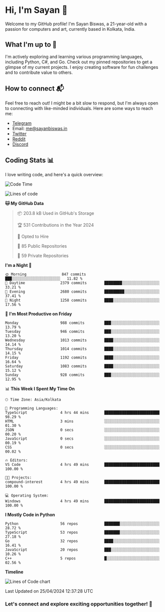 # Hi, I'm Sayan 👋

Welcome to my GitHub profile! I'm Sayan Biswas, a 21-year-old with a passion for computers and art, currently based in Kolkata, India.

## What I'm up to 🚀

I'm actively exploring and learning various programming languages, including Python, C#, and Go. Check out my pinned repositories to get a glimpse of my current projects. I enjoy creating software for fun challenges and to contribute value to others.

## How to connect 📬

Feel free to reach out! I might be a bit slow to respond, but I'm always open to connecting with like-minded individuals. Here are some ways to reach me:

- [Telegram](https://t.me/dank_as_fuck)
- Email: [me@sayanbiswas.in](mailto:me@sayanbiswas.in)
- [Twitter](https://twitter.com/TheDankDel)
- [Reddit](https://www.reddit.com/user/dank_as_fuck_/)
- [Discord](https://discordapp.com/users/506536929152466945)

## Coding Stats 📊

I love writing code, and here's a quick overview:

<!--START_SECTION:waka-->
![Code Time](http://img.shields.io/badge/Code%20Time-1%2C592%20hrs%2054%20mins-blue)

![Lines of code](https://img.shields.io/badge/From%20Hello%20World%20I%27ve%20Written-5.7%20million%20lines%20of%20code-blue)

**🐱 My GitHub Data** 

> 📦 203.8 kB Used in GitHub's Storage 
 > 
> 🏆 531 Contributions in the Year 2024
 > 
> 💼 Opted to Hire
 > 
> 📜 85 Public Repositories 
 > 
> 🔑 59 Private Repositories 
 > 
**I'm a Night 🦉** 

```text
🌞 Morning                847 commits         ███░░░░░░░░░░░░░░░░░░░░░░   11.82 % 
🌆 Daytime                2379 commits        ████████░░░░░░░░░░░░░░░░░   33.21 % 
🌃 Evening                2680 commits        █████████░░░░░░░░░░░░░░░░   37.41 % 
🌙 Night                  1258 commits        ████░░░░░░░░░░░░░░░░░░░░░   17.56 % 
```
📅 **I'm Most Productive on Friday** 

```text
Monday                   988 commits         ███░░░░░░░░░░░░░░░░░░░░░░   13.79 % 
Tuesday                  946 commits         ███░░░░░░░░░░░░░░░░░░░░░░   13.20 % 
Wednesday                1013 commits        ████░░░░░░░░░░░░░░░░░░░░░   14.14 % 
Thursday                 1014 commits        ████░░░░░░░░░░░░░░░░░░░░░   14.15 % 
Friday                   1192 commits        ████░░░░░░░░░░░░░░░░░░░░░   16.64 % 
Saturday                 1083 commits        ████░░░░░░░░░░░░░░░░░░░░░   15.12 % 
Sunday                   928 commits         ███░░░░░░░░░░░░░░░░░░░░░░   12.95 % 
```


📊 **This Week I Spent My Time On** 

```text
🕑︎ Time Zone: Asia/Kolkata

💬 Programming Languages: 
TypeScript               4 hrs 44 mins       █████████████████████████   98.29 % 
HTML                     3 mins              ░░░░░░░░░░░░░░░░░░░░░░░░░   01.30 % 
JSON                     0 secs              ░░░░░░░░░░░░░░░░░░░░░░░░░   00.20 % 
JavaScript               0 secs              ░░░░░░░░░░░░░░░░░░░░░░░░░   00.19 % 
CSS                      0 secs              ░░░░░░░░░░░░░░░░░░░░░░░░░   00.02 % 

🔥 Editors: 
VS Code                  4 hrs 49 mins       █████████████████████████   100.00 % 

🐱‍💻 Projects: 
compound-interest        4 hrs 49 mins       █████████████████████████   100.00 % 

💻 Operating System: 
Windows                  4 hrs 49 mins       █████████████████████████   100.00 % 
```

**I Mostly Code in Python** 

```text
Python                   56 repos            ███████░░░░░░░░░░░░░░░░░░   28.72 % 
TypeScript               53 repos            ███████░░░░░░░░░░░░░░░░░░   27.18 % 
Go                       32 repos            ████░░░░░░░░░░░░░░░░░░░░░   16.41 % 
JavaScript               20 repos            ███░░░░░░░░░░░░░░░░░░░░░░   10.26 % 
C++                      5 repos             █░░░░░░░░░░░░░░░░░░░░░░░░   02.56 % 
```



**Timeline**

![Lines of Code chart](https://raw.githubusercontent.com/Dank-del/Dank-del/main/assets/bar_graph.png)


 Last Updated on 25/04/2024 12:37:28 UTC
<!--END_SECTION:waka-->

### Let's connect and explore exciting opportunities together! 🚀
